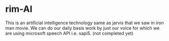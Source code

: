 # rim-AI
This is an artificial intelligence technology same as jarvis that we saw in iron man movie. 
We can do our daily basis work by just our voice for which we are using microsoft speech API i.e. sapi5. 
(not completed yet)
